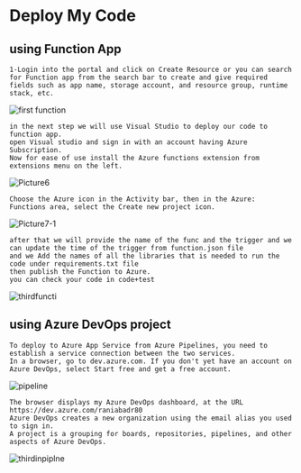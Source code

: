 # Deploy My Code
## using Function App 
```
1-Login into the portal and click on Create Resource or you can search for Function app from the search bar to create and give required fields such as app name, storage account, and resource group, runtime stack, etc.
```
![first function](https://user-images.githubusercontent.com/83798130/176980467-76a83f47-2d82-4852-b5ec-e4b700549830.jpg)
```
in the next step we will use Visual Studio to deploy our code to function app. 
open Visual studio and sign in with an account having Azure Subscription.
Now for ease of use install the Azure functions extension from extensions menu on the left.
```
![Picture6](https://user-images.githubusercontent.com/83798130/176981030-bbf44439-4b85-4dc4-952c-c39a8b5a1c0f.jpg)
```
Choose the Azure icon in the Activity bar, then in the Azure: Functions area, select the Create new project icon.
```
![Picture7-1](https://user-images.githubusercontent.com/83798130/176981096-0878447a-38c8-4ad7-b180-ba6824fab9a7.jpg)
```
after that we will provide the name of the func and the trigger and we can update the time of the trigger from function.json file
and we Add the names of all the libraries that is needed to run the code under requirements.txt file
then publish the Function to Azure.
you can check your code in code+test
```

![thirdfuncti](https://user-images.githubusercontent.com/83798130/176981430-2194dd42-60c0-4c4e-8a1f-2b7273cf1c28.jpg)


## using  Azure DevOps project
```
To deploy to Azure App Service from Azure Pipelines, you need to establish a service connection between the two services.
In a browser, go to dev.azure.com. If you don't yet have an account on Azure DevOps, select Start free and get a free account.
```
![pipeline](https://user-images.githubusercontent.com/83798130/176981551-702e0cb5-975d-47f5-ad37-ce06a70b96ca.jpg)
```
The browser displays my Azure DevOps dashboard, at the URL https://dev.azure.com/raniabadr80
Azure DevOps creates a new organization using the email alias you used to sign in.
A project is a grouping for boards, repositories, pipelines, and other aspects of Azure DevOps.
```
![thirdinpiplne](https://user-images.githubusercontent.com/83798130/176981704-5a5c26ab-302d-4809-8060-3ad6e0c874dd.jpg)
